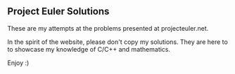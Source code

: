 ## Project Euler Solutions

These are my attempts at the problems presented at projecteuler.net.

In the spirit of the website, please don't copy my solutions. They are here to
to showcase my knowledge of C/C++ and mathematics.

Enjoy :) 
